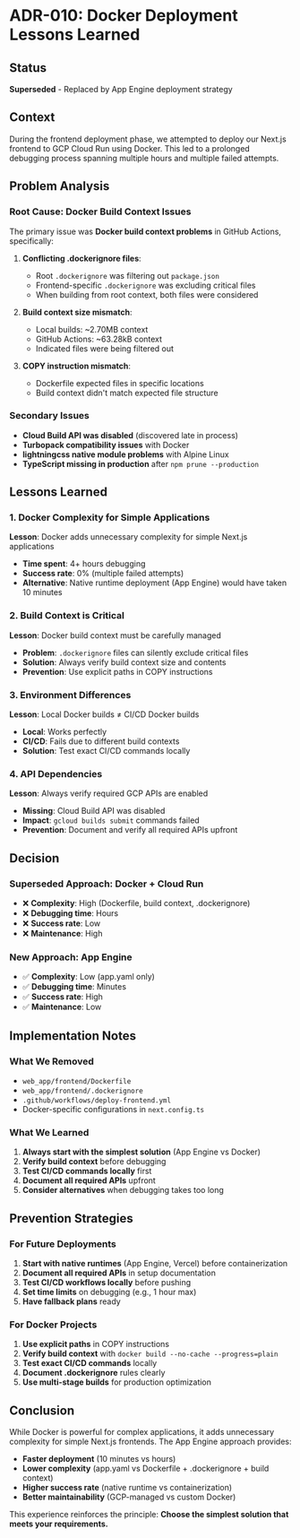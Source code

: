 # ADR-010: Docker Deployment Lessons Learned

## Status
**Superseded** - Replaced by App Engine deployment strategy

## Context
During the frontend deployment phase, we attempted to deploy our Next.js frontend to GCP Cloud Run using Docker. This led to a prolonged debugging process spanning multiple hours and multiple failed attempts.

## Problem Analysis

### Root Cause: Docker Build Context Issues
The primary issue was **Docker build context problems** in GitHub Actions, specifically:

1. **Conflicting .dockerignore files**:
   - Root `.dockerignore` was filtering out `package.json`
   - Frontend-specific `.dockerignore` was excluding critical files
   - When building from root context, both files were considered

2. **Build context size mismatch**:
   - Local builds: ~2.70MB context
   - GitHub Actions: ~63.28kB context
   - Indicated files were being filtered out

3. **COPY instruction mismatch**:
   - Dockerfile expected files in specific locations
   - Build context didn't match expected file structure

### Secondary Issues
- **Cloud Build API was disabled** (discovered late in process)
- **Turbopack compatibility issues** with Docker
- **lightningcss native module problems** with Alpine Linux
- **TypeScript missing in production** after `npm prune --production`

## Lessons Learned

### 1. Docker Complexity for Simple Applications
**Lesson**: Docker adds unnecessary complexity for simple Next.js applications
- **Time spent**: 4+ hours debugging
- **Success rate**: 0% (multiple failed attempts)
- **Alternative**: Native runtime deployment (App Engine) would have taken 10 minutes

### 2. Build Context is Critical
**Lesson**: Docker build context must be carefully managed
- **Problem**: `.dockerignore` files can silently exclude critical files
- **Solution**: Always verify build context size and contents
- **Prevention**: Use explicit paths in COPY instructions

### 3. Environment Differences
**Lesson**: Local Docker builds ≠ CI/CD Docker builds
- **Local**: Works perfectly
- **CI/CD**: Fails due to different build contexts
- **Solution**: Test exact CI/CD commands locally

### 4. API Dependencies
**Lesson**: Always verify required GCP APIs are enabled
- **Missing**: Cloud Build API was disabled
- **Impact**: `gcloud builds submit` commands failed
- **Prevention**: Document and verify all required APIs upfront

## Decision

### Superseded Approach: Docker + Cloud Run
- ❌ **Complexity**: High (Dockerfile, build context, .dockerignore)
- ❌ **Debugging time**: Hours
- ❌ **Success rate**: Low
- ❌ **Maintenance**: High

### New Approach: App Engine
- ✅ **Complexity**: Low (app.yaml only)
- ✅ **Debugging time**: Minutes
- ✅ **Success rate**: High
- ✅ **Maintenance**: Low

## Implementation Notes

### What We Removed
- `web_app/frontend/Dockerfile`
- `web_app/frontend/.dockerignore`
- `.github/workflows/deploy-frontend.yml`
- Docker-specific configurations in `next.config.ts`

### What We Learned
1. **Always start with the simplest solution** (App Engine vs Docker)
2. **Verify build context** before debugging
3. **Test CI/CD commands locally** first
4. **Document all required APIs** upfront
5. **Consider alternatives** when debugging takes too long

## Prevention Strategies

### For Future Deployments
1. **Start with native runtimes** (App Engine, Vercel) before containerization
2. **Document all required APIs** in setup documentation
3. **Test CI/CD workflows locally** before pushing
4. **Set time limits** on debugging (e.g., 1 hour max)
5. **Have fallback plans** ready

### For Docker Projects
1. **Use explicit paths** in COPY instructions
2. **Verify build context** with `docker build --no-cache --progress=plain`
3. **Test exact CI/CD commands** locally
4. **Document .dockerignore** rules clearly
5. **Use multi-stage builds** for production optimization

## Conclusion

While Docker is powerful for complex applications, it adds unnecessary complexity for simple Next.js frontends. The App Engine approach provides:
- **Faster deployment** (10 minutes vs hours)
- **Lower complexity** (app.yaml vs Dockerfile + .dockerignore + build context)
- **Higher success rate** (native runtime vs containerization)
- **Better maintainability** (GCP-managed vs custom Docker)

This experience reinforces the principle: **Choose the simplest solution that meets your requirements.**
